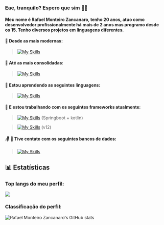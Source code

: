 ### Eae, tranquilo? Espero que sim :mage_man:

#### Meu nome é Rafael Monteiro Zancanaro, tenho 20 anos, atuo como desenvolvedor profissionalmente há mais de 2 anos mas programo desde os 15. Tenho diversos projetos em linguagens diferentes.

#### 👶 Desde as mais modernas:

> [![My Skills](https://skillicons.dev/icons?i=python,js,ts&theme=light)](https://skillicons.dev)


#### 🫡 Até as mais consolidadas:

> [![My Skills](https://skillicons.dev/icons?i=c,cpp,cs,java&theme=light)](https://skillicons.dev)


#### :open_book: Estou aprendendo as seguintes linguagens:

> [![My Skills](https://skillicons.dev/icons?i=dart,rust&theme=light)](https://skillicons.dev)

#### :hammer: E estou trabalhando com os seguintes frameworks atualmente:

> [![My Skills](https://skillicons.dev/icons?i=spring,kotlin&theme=light)](https://skillicons.dev) (Springboot + kotlin)

> [![My Skills](https://skillicons.dev/icons?i=angular,ts&theme=light)](https://skillicons.dev) (v12)


#### :chair: 🎲 Tive contato com os seguintes bancos de dados:

> [![My Skills](https://skillicons.dev/icons?i=mysql,postgresql,mongodb&theme=light)](https://skillicons.dev)

## 📊 Estatísticas

### Top langs do meu perfil:
<img src="https://github-readme-stats.vercel.app/api/top-langs?username=Rafael-monte"/>


### Classificação do perfil:
![Rafael Monteiro Zancanaro's GitHub stats](https://github-readme-stats.vercel.app/api?username=Rafael-monte&show_icons=true&theme=light)

<!--
**Rafael-monte/Rafael-monte** is a ✨ _special_ ✨ repository because its `README.md` (this file) appears on your GitHub profile.

Here are some ideas to get you started:

- 🔭 I’m currently working on ...
- 🌱 I’m currently learning ...
- 👯 I’m looking to collaborate on ...
- 🤔 I’m looking for help with ...
- 💬 Ask me about ...
- 📫 How to reach me: ...
- 😄 Pronouns: ...
- ⚡ Fun fact: ...



 -->
